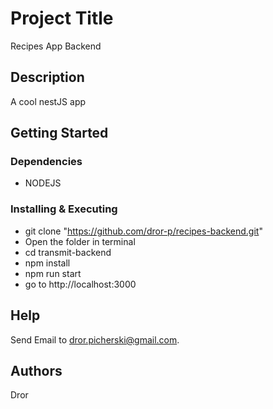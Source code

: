 # Project Title

Recipes App Backend

## Description

A cool nestJS app

## Getting Started

### Dependencies

* NODEJS

### Installing & Executing

* git clone "https://github.com/dror-p/recipes-backend.git"
* Open the folder in terminal
* cd transmit-backend
* npm install
* npm run start
* go to http://localhost:3000

## Help

Send Email to dror.picherski@gmail.com.

## Authors

Dror
